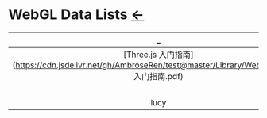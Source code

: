 # WebGL Data Lists  [←](../index.md)

| _ | _ | _ |
|:---:|:---:|:---:|
| [Three.js 入门指南](https://cdn.jsdelivr.net/gh/AmbroseRen/test@master/Library/WebGL/Three.js 入门指南.pdf) | 26 | Y |
| []() | 26 | Y |
| lucy | 25 | X |
